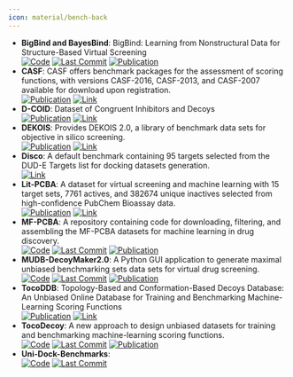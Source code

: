 ```yaml
---
icon: material/bench-back
---
```


- **BigBind and BayesBind**: BigBind: Learning from Nonstructural Data for Structure-Based Virtual Screening  
		[![Code](https://img.shields.io/github/stars/molecularmodelinglab/bigbind?style=for-the-badge&logo=github)](https://github.com/molecularmodelinglab/bigbind) [![Last Commit](https://img.shields.io/github/last-commit/molecularmodelinglab/bigbind?style=for-the-badge&logo=github)](https://github.com/molecularmodelinglab/bigbind) [![Publication](https://img.shields.io/badge/Publication-Citations:5-blue?style=for-the-badge&logo=bookstack)](https://doi.org/10.1021/acs.jcim.3c01211) 
- **CASF**: CASF offers benchmark packages for the assessment of scoring functions, with versions CASF-2016, CASF-2013, and CASF-2007 available for download upon registration.  
	[![Publication](https://img.shields.io/badge/Publication-Citations:458-blue?style=for-the-badge&logo=bookstack)](https://doi.org/10.1021/acs.jcim.8b00545) [![Link](https://img.shields.io/badge/Link-offline-red?style=for-the-badge&logo=xamarin&logoColor=red)](http://www.pdbbind.org.cn/casf.php) 
- **D-COID**: Dataset of Congruent Inhibitors and Decoys  
	[![Publication](https://img.shields.io/badge/Publication-Citations:0-blue?style=for-the-badge&logo=bookstack)](https://doi.org/10.17632/8czn4rxz68.1) [![Link](https://img.shields.io/badge/Link-offline-red?style=for-the-badge&logo=xamarin&logoColor=red)](https://data.mendeley.com/datasets/8czn4rxz68/1) 
- **DEKOIS**: Provides DEKOIS 2.0, a library of benchmark data sets for objective in silico screening.  
	[![Publication](https://img.shields.io/badge/Publication-Citations:67-blue?style=for-the-badge&logo=bookstack)](https://doi.org/10.1021/ci2001549) [![Link](https://img.shields.io/badge/Link-offline-red?style=for-the-badge&logo=xamarin&logoColor=red)](http://www.pharmchem.uni-tuebingen.de/dekois/) 
- **Disco**: A default benchmark containing 95 targets selected from the DUD-E Targets list for docking datasets generation.  
	[![Link](https://img.shields.io/badge/Link-offline-red?style=for-the-badge&logo=xamarin&logoColor=red)](http://disco.csb.pitt.edu/Targets_top1.php?ligands) 
- **Lit-PCBA**: A dataset for virtual screening and machine learning with 15 target sets, 7761 actives, and 382674 unique inactives selected from high-confidence PubChem Bioassay data.  
	[![Publication](https://img.shields.io/badge/Publication-Citations:132-blue?style=for-the-badge&logo=bookstack)](https://doi.org/10.1021/acs.jcim.0c00155) [![Link](https://img.shields.io/badge/Link-offline-red?style=for-the-badge&logo=xamarin&logoColor=red)](https://drugdesign.unistra.fr/LIT-PCBA/index.html) 
- **MF-PCBA**: A repository containing code for downloading, filtering, and assembling the MF-PCBA datasets for machine learning in drug discovery.  
		[![Code](https://img.shields.io/github/stars/davidbuterez/mf-pcba?style=for-the-badge&logo=github)](https://github.com/davidbuterez/mf-pcba) [![Last Commit](https://img.shields.io/github/last-commit/davidbuterez/mf-pcba?style=for-the-badge&logo=github)](https://github.com/davidbuterez/mf-pcba) [![Publication](https://img.shields.io/badge/Publication-Citations:9-blue?style=for-the-badge&logo=bookstack)](https://doi.org/10.1021/acs.jcim.2c01569) 
- **MUDB-DecoyMaker2.0**: A Python GUI application to generate maximal unbiased benchmarking sets data sets for virtual drug screening.  
		[![Code](https://img.shields.io/github/stars/jwxia2014/MUBD-DecoyMaker2.0?style=for-the-badge&logo=github)](https://github.com/jwxia2014/MUBD-DecoyMaker2.0) [![Last Commit](https://img.shields.io/github/last-commit/jwxia2014/MUBD-DecoyMaker2.0?style=for-the-badge&logo=github)](https://github.com/jwxia2014/MUBD-DecoyMaker2.0) [![Publication](https://img.shields.io/badge/Publication-Citations:10-blue?style=for-the-badge&logo=bookstack)](https://doi.org/10.1002/minf.201900151) 
- **TocoDDB**: Topology-Based and Conformation-Based Decoys Database: An Unbiased Online Database for Training and Benchmarking Machine-Learning Scoring Functions  
	[![Publication](https://img.shields.io/badge/Publication-Citations:2-blue?style=for-the-badge&logo=bookstack)](https://doi.org/10.1021/acs.jmedchem.3c00801) [![Link](https://img.shields.io/badge/Link-offline-red?style=for-the-badge&logo=xamarin&logoColor=red)](http://cadd.zju.edu.cn/tocodecoy/) 
- **TocoDecoy**: A new approach to design unbiased datasets for training and benchmarking machine-learning scoring functions.  
		[![Code](https://img.shields.io/github/stars/5AGE-zhang/TocoDecoy?style=for-the-badge&logo=github)](https://github.com/5AGE-zhang/TocoDecoy) [![Last Commit](https://img.shields.io/github/last-commit/5AGE-zhang/TocoDecoy?style=for-the-badge&logo=github)](https://github.com/5AGE-zhang/TocoDecoy) [![Publication](https://img.shields.io/badge/Publication-Citations:21-blue?style=for-the-badge&logo=bookstack)](https://doi.org/10.1021/acs.jmedchem.2c00460) 
- **Uni-Dock-Benchmarks**:   
		[![Code](https://img.shields.io/github/stars/dptech-corp/Uni-Dock-Benchmarks?style=for-the-badge&logo=github)](https://github.com/dptech-corp/Uni-Dock-Benchmarks) [![Last Commit](https://img.shields.io/github/last-commit/dptech-corp/Uni-Dock-Benchmarks?style=for-the-badge&logo=github)](https://github.com/dptech-corp/Uni-Dock-Benchmarks) 
